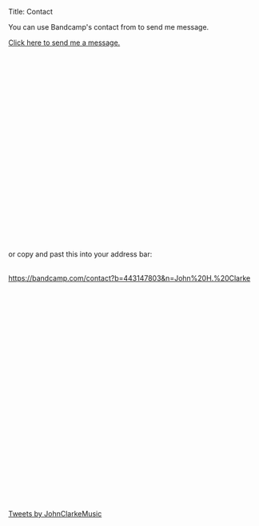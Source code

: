 Title: Contact

You can use Bandcamp's contact from to send me message.
<p><a href="https://bandcamp.com/contact?b=443147803&n=John%20H.%20Clarke" target="_blank">Click here to send me a message.
</a>  <br><br><br><br><br><br><br><br><br><br><br><br><br><br><br><br><br><br><br><br><br><br><br><br>

or copy and past this into your address bar: <br><br>

https://bandcamp.com/contact?b=443147803&n=John%20H.%20Clarke   <br><br>

<br><br><br><br><br><br><br><br><br><br><br><br><br><br><br><br><br><br><br><br><br><br><br><br>

<a class="twitter-timeline" href="https://twitter.com/JohnClarkeMusic?ref_src=twsrc%5Etfw">Tweets by JohnClarkeMusic</a> <script async src="https://platform.twitter.com/widgets.js" charset="utf-8"></script> 